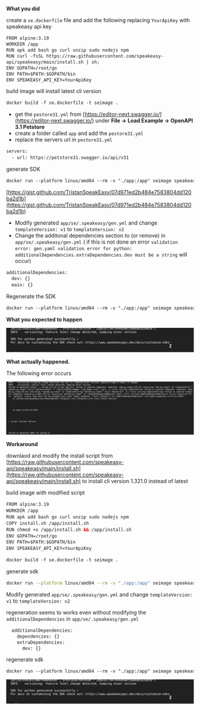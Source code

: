 
**What you did**

create a `se.dockerfile` file and add the following replacing `YourApiKey` with speakeasy api key

```docker
FROM alpine:3.19
WORKDIR /app
RUN apk add bash go curl unzip sudo nodejs npm
RUN curl -fsSL https://raw.githubusercontent.com/speakeasy-api/speakeasy/main/install.sh | sh;
ENV GOPATH=/root/go
ENV PATH=$PATH:$GOPATH/bin
ENV SPEAKEASY_API_KEY=YourApiKey
```

build image will install latest cli version

```html
docker build -f se.dockerfile -t seimage .
```

- get the `pestore31.yml`  from [https://editor-next.swagger.io/](https://editor-next.swagger.io/) under **File → Load Example → OpenAPI 3.1  Petstore**
- create a folder called `app` and add the `pestore31.yml`
- replace the servers url in `pestore31.yml`

```html
servers:
  - url: https://petstore31.swagger.io/api/v31
```

generate SDK 

```html
docker run --platform linux/amd64 --rm -v "./app:/app" seimage speakeasy generate sdk --schema /app/petstore31.yaml --lang python --out /app/se
```


[https://gist.github.com/TristanSpeakEasy/07d971ed2b484e7583804dd120ba2d1b](https://gist.github.com/TristanSpeakEasy/07d971ed2b484e7583804dd120ba2d1b)

- Modify generated `app/se/.speakeasy/gen.yml`  and change `templateVersion: v1` to `templateVersion: v2`
- Change the additonal dependencies section to (or remove) in `app/se/.speakeasy/gen.yml` ( if this is not done an error `validation error: gen.yaml validation error for python: additionalDependencies.extraDependencies.dev must be a string` will occur)

```html
additionalDependencies:
  dev: {}
  main: {}
```

Regenerate the SDK 

```html
docker run --platform linux/amd64 --rm -v "./app:/app" seimage speakeasy generate sdk --schema /app/petstore31.yaml --lang python --out /app/se
```

**What you expected to happen**

![](img/0.png)

**What actually happened.**

The following error occurs

![](img/1.png)

**Workaround** 

downlaod and modify the install script from [https://raw.githubusercontent.com/speakeasy-api/speakeasy/main/install.sh](https://raw.githubusercontent.com/speakeasy-api/speakeasy/main/install.sh) to install cli version 1.321.0 instead of latest 

build image with modified script 

```html
FROM alpine:3.19
WORKDIR /app
RUN apk add bash go curl unzip sudo nodejs npm
COPY install.sh /app/install.sh
RUN chmod +x /app/install.sh && /app/install.sh
ENV GOPATH=/root/go
ENV PATH=$PATH:$GOPATH/bin
ENV SPEAKEASY_API_KEY=YourApiKey
```

```html
docker build -f se.dockerfile -t seimage .
```

generate sdk 

```bash
docker run --platform linux/amd64 --rm -v "./app:/app" seimage speakeasy generate sdk --schema /app/petstore31.yaml --lang python --out /app/se
```

Modify generated `app/se/.speakeasy/gen.yml`  and change `templateVersion: v1` to `templateVersion: v2`

regeneration seems to works even without modifying the `additionalDependencies` in `app/se/.speakeasy/gen.yml`

```docker
  additionalDependencies:
    dependencies: {}
    extraDependencies:
      dev: {}
```

regenerate sdk

```html
docker run --platform linux/amd64 --rm -v "./app:/app" seimage speakeasy generate sdk --schema /app/petstore31.yaml --lang python --out /app/se
```

![](img/2.png)